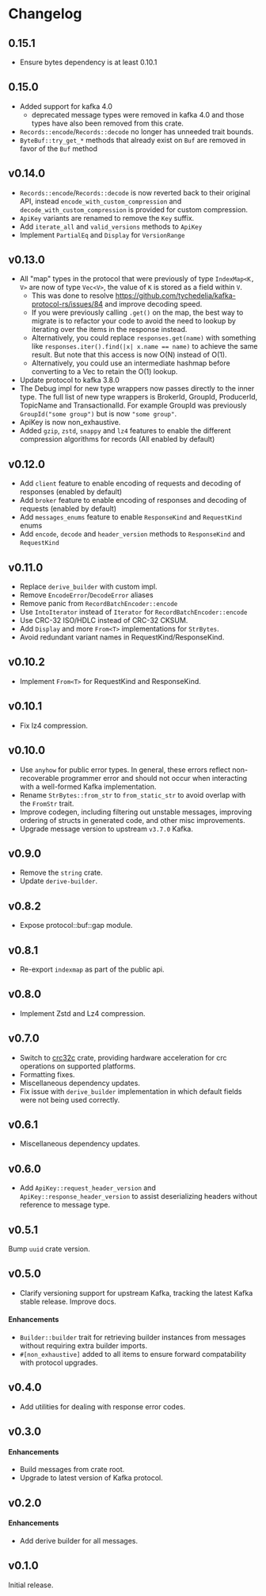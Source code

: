# Changelog

## 0.15.1

- Ensure bytes dependency is at least 0.10.1

## 0.15.0

- Added support for kafka 4.0
  - deprecated message types were removed in kafka 4.0 and those types have also been removed from this crate.
- `Records::encode`/`Records::decode` no longer has unneeded trait bounds.
- `ByteBuf::try_get_*` methods that already exist on `Buf` are removed in favor of the `Buf` method

## v0.14.0

- `Records::encode`/`Records::decode` is now reverted back to their original API, instead `encode_with_custom_compression` and `decode_with_custom_compression` is provided for custom compression.
- `ApiKey` variants are renamed to remove the `Key` suffix.
- Add `iterate_all` and `valid_versions` methods to `ApiKey`
- Implement `PartialEq` and `Display` for `VersionRange`

## v0.13.0

- All "map" types in the protocol that were previously of type `IndexMap<K, V>` are now of type `Vec<V>`, the value of `K` is stored as a field within `V`.
  - This was done to resolve <https://github.com/tychedelia/kafka-protocol-rs/issues/84> and improve decoding speed.
  - If you were previously calling `.get()` on the map, the best way to migrate is to refactor your code to avoid the need to lookup by iterating over the items in the response instead.
  - Alternatively, you could replace `responses.get(name)` with something like `responses.iter().find(|x| x.name == name)` to achieve the same result. But note that this access is now O(N) instead of O(1).
  - Alternatively, you could use an intermediate hashmap before converting to a Vec to retain the O(1) lookup.
- Update protocol to kafka 3.8.0
- The Debug impl for new type wrappers now passes directly to the inner type.
  The full list of new type wrappers is BrokerId, GroupId, ProducerId, TopicName and TransactionalId.
  For example GroupId was previously `GroupId("some group")` but is now `"some group"`.
- ApiKey is now non_exhaustive.
- Added `gzip`, `zstd`, `snappy` and `lz4` features to enable the different compression algorithms for records (All enabled by default)

## v0.12.0

- Add `client` feature to enable encoding of requests and decoding of responses (enabled by default)
- Add `broker` feature to enable encoding of responses and decoding of requests (enabled by default)
- Add `messages_enums` feature to enable `ResponseKind` and `RequestKind` enums
- Add `encode`, `decode` and `header_version` methods to `ResponseKind` and `RequestKind`

## v0.11.0

- Replace `derive_builder` with custom impl.
- Remove `EncodeError`/`DecodeError` aliases
- Remove panic from `RecordBatchEncoder::encode`
- Use `IntoIterator` instead of `Iterator` for `RecordBatchEncoder::encode`
- Use CRC-32 ISO/HDLC instead of CRC-32 CKSUM.
- Add `Display` and more `From<T>` implementations for `StrBytes`.
- Avoid redundant variant names in RequestKind/ResponseKind.

## v0.10.2

- Implement `From<T>` for RequestKind and ResponseKind.

## v0.10.1

- Fix lz4 compression.

## v0.10.0

- Use `anyhow` for public error types. In general, these errors reflect non-recoverable programmer error and
should not occur when interacting with a well-formed Kafka implementation.
- Rename `StrBytes::from_str` to `from_static_str` to avoid overlap with the `FromStr` trait.
- Improve codegen, including filtering out unstable messages, improving ordering of structs in generated code,
and other misc improvements.
- Upgrade message version to upstream `v3.7.0` Kafka.

## v0.9.0

- Remove the `string` crate.
- Update `derive-builder`.

## v0.8.2

- Expose protocol::buf::gap module.

## v0.8.1

- Re-export `indexmap` as part of the public api.

## v0.8.0

- Implement Zstd and Lz4 compression.

## v0.7.0

- Switch to [crc32c](https://crates.io/crates/crc32c) crate, providing hardware acceleration for crc operations
on supported platforms.
- Formatting fixes.
- Miscellaneous dependency updates.
- Fix issue with `derive_builder` implementation in which default fields were not being used correctly.

## v0.6.1

- Miscellaneous dependency updates.

## v0.6.0

- Add `ApiKey::request_header_version` and `ApiKey::response_header_version` to assist deserializing
headers without reference to message type.

## v0.5.1

Bump `uuid` crate version.

## v0.5.0

- Clarify versioning support for upstream Kafka, tracking the latest Kafka
stable release. Improve docs.

#### Enhancements

- `Builder::builder` trait for retrieving builder instances from messages
without requiring extra builder imports.
- `#[non_exhaustive]` added to all items to ensure forward compatability
with protocol upgrades.

## v0.4.0

- Add utilities for dealing with response error codes.

## v0.3.0

#### Enhancements

- Build messages from crate root.
- Upgrade to latest version of Kafka protocol.

## v0.2.0

#### Enhancements

- Add derive builder for all messages.

## v0.1.0

Initial release.
